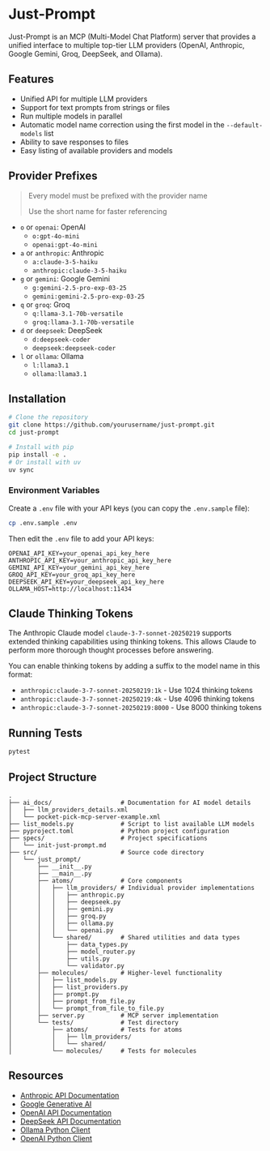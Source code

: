 # Just-Prompt

Just-Prompt is an MCP (Multi-Model Chat Platform) server that provides a unified interface to multiple top-tier LLM providers (OpenAI, Anthropic, Google Gemini, Groq, DeepSeek, and Ollama).

## Features

* Unified API for multiple LLM providers
* Support for text prompts from strings or files
* Run multiple models in parallel
* Automatic model name correction using the first model in the `--default-models` list
* Ability to save responses to files
* Easy listing of available providers and models

## Provider Prefixes

> Every model must be prefixed with the provider name
> 
> Use the short name for faster referencing

* `o` or `openai`: OpenAI  
   * `o:gpt-4o-mini`  
   * `openai:gpt-4o-mini`
* `a` or `anthropic`: Anthropic  
   * `a:claude-3-5-haiku`  
   * `anthropic:claude-3-5-haiku`
* `g` or `gemini`: Google Gemini  
   * `g:gemini-2.5-pro-exp-03-25`  
   * `gemini:gemini-2.5-pro-exp-03-25`
* `q` or `groq`: Groq  
   * `q:llama-3.1-70b-versatile`  
   * `groq:llama-3.1-70b-versatile`
* `d` or `deepseek`: DeepSeek  
   * `d:deepseek-coder`  
   * `deepseek:deepseek-coder`
* `l` or `ollama`: Ollama  
   * `l:llama3.1`  
   * `ollama:llama3.1`

## Installation

```bash
# Clone the repository
git clone https://github.com/yourusername/just-prompt.git
cd just-prompt

# Install with pip
pip install -e .
# Or install with uv
uv sync
```

### Environment Variables

Create a `.env` file with your API keys (you can copy the `.env.sample` file):

```bash
cp .env.sample .env
```

Then edit the `.env` file to add your API keys:

```
OPENAI_API_KEY=your_openai_api_key_here
ANTHROPIC_API_KEY=your_anthropic_api_key_here
GEMINI_API_KEY=your_gemini_api_key_here
GROQ_API_KEY=your_groq_api_key_here
DEEPSEEK_API_KEY=your_deepseek_api_key_here
OLLAMA_HOST=http://localhost:11434
```

## Claude Thinking Tokens

The Anthropic Claude model `claude-3-7-sonnet-20250219` supports extended thinking capabilities using thinking tokens. This allows Claude to perform more thorough thought processes before answering.

You can enable thinking tokens by adding a suffix to the model name in this format:

* `anthropic:claude-3-7-sonnet-20250219:1k` - Use 1024 thinking tokens
* `anthropic:claude-3-7-sonnet-20250219:4k` - Use 4096 thinking tokens
* `anthropic:claude-3-7-sonnet-20250219:8000` - Use 8000 thinking tokens

## Running Tests

```bash
pytest
```

## Project Structure

```
.
├── ai_docs/                   # Documentation for AI model details
│   ├── llm_providers_details.xml
│   └── pocket-pick-mcp-server-example.xml
├── list_models.py             # Script to list available LLM models
├── pyproject.toml             # Python project configuration
├── specs/                     # Project specifications
│   └── init-just-prompt.md
├── src/                       # Source code directory
│   └── just_prompt/
│       ├── __init__.py
│       ├── __main__.py
│       ├── atoms/             # Core components
│       │   ├── llm_providers/ # Individual provider implementations
│       │   │   ├── anthropic.py
│       │   │   ├── deepseek.py
│       │   │   ├── gemini.py
│       │   │   ├── groq.py
│       │   │   ├── ollama.py
│       │   │   └── openai.py
│       │   └── shared/        # Shared utilities and data types
│       │       ├── data_types.py
│       │       ├── model_router.py
│       │       ├── utils.py
│       │       └── validator.py
│       ├── molecules/         # Higher-level functionality
│       │   ├── list_models.py
│       │   ├── list_providers.py
│       │   ├── prompt.py
│       │   ├── prompt_from_file.py
│       │   └── prompt_from_file_to_file.py
│       ├── server.py          # MCP server implementation
│       └── tests/             # Test directory
│           ├── atoms/         # Tests for atoms
│           │   ├── llm_providers/
│           │   └── shared/
│           └── molecules/     # Tests for molecules
```

## Resources

* [Anthropic API Documentation](https://docs.anthropic.com/en/api/models-list?q=list+models)
* [Google Generative AI](https://github.com/googleapis/python-genai)
* [OpenAI API Documentation](https://platform.openai.com/docs/api-reference/models/list)
* [DeepSeek API Documentation](https://api-docs.deepseek.com/api/list-models)
* [Ollama Python Client](https://github.com/ollama/ollama-python)
* [OpenAI Python Client](https://github.com/openai/openai-python) 